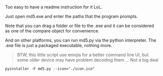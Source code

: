 Too easy to have a readme instruction for it LoL.

Just open md5.exe and enter the paths that the program prompts.

Note that you can drag a folder or file to the .exe and it can be considered as one of the compare object for convenience.

And on other platforms, you can run md5.py via the python interpreter. The .exe file is just a packaged executable, nothing more.

> BTW, this little script use emojis for a better command line UI, but some older device may have problem decoding them ... Not a big deal

```commandline
pyinstaller -F md5.py --icon="./icon.ico"
```